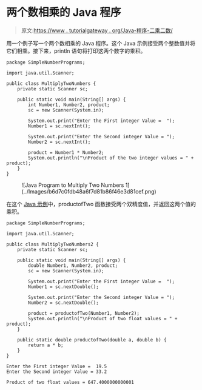 # 两个数相乘的 Java 程序

> 原文:[https://www . tutorialgateway . org/Java-程序-二乘二数/](https://www.tutorialgateway.org/java-program-to-multiply-two-numbers/)

用一个例子写一个两个数相乘的 Java 程序。这个 Java 示例接受两个整数值并将它们相乘。接下来，println 语句将打印这两个数字的乘积。

```
package SimpleNumberPrograms;

import java.util.Scanner;

public class MultiplyTwoNumbers {
	private static Scanner sc;

	public static void main(String[] args) {
		int Number1, Number2, product;
		sc = new Scanner(System.in);

		System.out.print("Enter the First integer Value =  ");
		Number1 = sc.nextInt();

		System.out.print("Enter the Second integer Value = ");
		Number2 = sc.nextInt();

		product = Number1 * Number2;
		System.out.println("\nProduct of the two integer values = " + product);
	}
}
```

<figure class="wp-block-image size-large">![Java Program to Multiply Two Numbers 1](../Images/b6d7c0fdb48a6f7d81b86f46e3d81cef.png)</figure>

在这个 [Java 示例](https://www.tutorialgateway.org/learn-java-programs/)中，productofTwo 函数接受两个双精度值，并返回这两个值的乘积。

```
package SimpleNumberPrograms;

import java.util.Scanner;

public class MultiplyTwoNumbers2 {
	private static Scanner sc;

	public static void main(String[] args) {
		double Number1, Number2, product;
		sc = new Scanner(System.in);

		System.out.print("Enter the First integer Value =  ");
		Number1 = sc.nextDouble();

		System.out.print("Enter the Second integer Value = ");
		Number2 = sc.nextDouble();

		product = productofTwo(Number1, Number2);
		System.out.println("\nProduct of two float values = " + product);
	}

	public static double productofTwo(double a, double b) {
		return a * b;
	}
}
```

```
Enter the First integer Value =  19.5
Enter the Second integer Value = 33.2

Product of two float values = 647.4000000000001
```